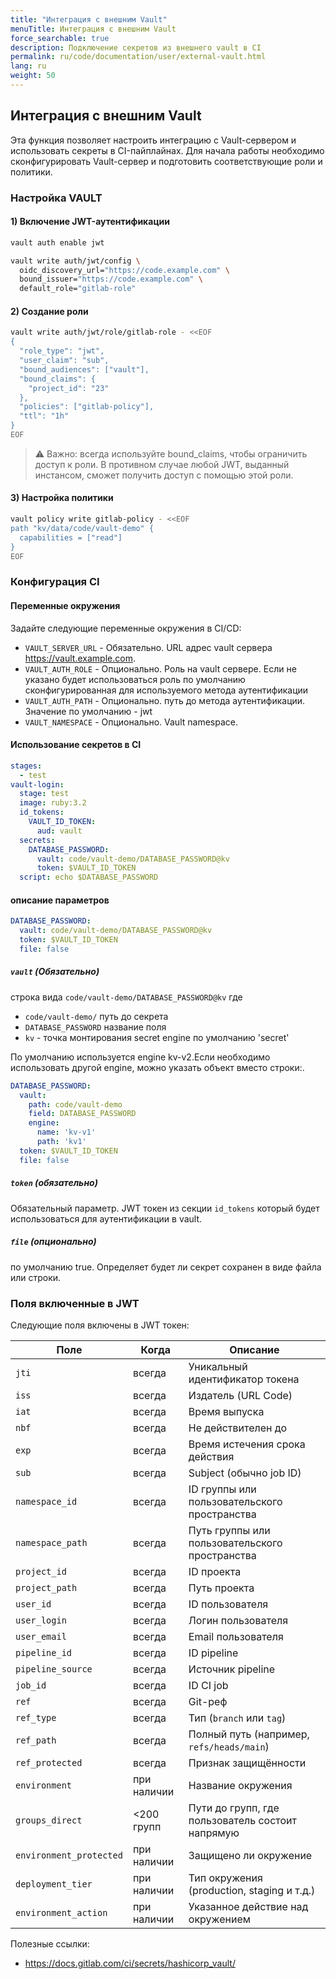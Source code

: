 ```yaml
---
title: "Интеграция с внешним Vault"
menuTitle: Интеграция с внешним Vault
force_searchable: true
description: Подключение секретов из внешнего vault в CI
permalink: ru/code/documentation/user/external-vault.html
lang: ru
weight: 50
---
```


## Интеграция с внешним Vault

Эта функция позволяет настроить интеграцию с Vault-сервером и использовать секреты в CI-пайплайнах.
Для начала работы необходимо сконфигурировать Vault-сервер и подготовить соответствующие роли и политики.

### Настройка VAULT

#### 1) Включение JWT-аутентификации

  ```bash
  vault auth enable jwt

  vault write auth/jwt/config \
    oidc_discovery_url="https://code.example.com" \
    bound_issuer="https://code.example.com" \
    default_role="gitlab-role"
  ```

#### 2) Создание роли

  ```bash
  vault write auth/jwt/role/gitlab-role - <<EOF
  {
    "role_type": "jwt",
    "user_claim": "sub",
    "bound_audiences": ["vault"],
    "bound_claims": {
      "project_id": "23"
    },
    "policies": ["gitlab-policy"],
    "ttl": "1h"
  }
  EOF
  ```

  > ⚠️ Важно: всегда используйте bound_claims, чтобы ограничить доступ к роли. В противном случае любой JWT, выданный инстансом, сможет получить доступ с помощью этой роли.
  
#### 3) Настройка политики

  ```bash
  vault policy write gitlab-policy - <<EOF
  path "kv/data/code/vault-demo" {
    capabilities = ["read"]
  }
  EOF
  ```

### Конфигурация CI

#### Переменные окружения

Задайте следующие переменные окружения в CI/CD:

- `VAULT_SERVER_URL` - Обязательно. URL адрес vault сервера <https://vault.example.com>.
- `VAULT_AUTH_ROLE` - Опционально. Роль на vault сервере. Если не указано будет использоваться роль по умолчанию сконфигурированная для используемого метода аутентификации
- `VAULT_AUTH_PATH` - Опционально. путь до метода аутентификации. Значение по умолчанию - jwt
- `VAULT_NAMESPACE` - Опционально. Vault namespace.

#### Использование секретов в CI

```yaml
stages:
  - test
vault-login:
  stage: test
  image: ruby:3.2
  id_tokens:
    VAULT_ID_TOKEN:
      aud: vault
  secrets:
    DATABASE_PASSWORD:
      vault: code/vault-demo/DATABASE_PASSWORD@kv
      token: $VAULT_ID_TOKEN
  script: echo $DATABASE_PASSWORD
```

#### описание параметров

```yaml
DATABASE_PASSWORD:
  vault: code/vault-demo/DATABASE_PASSWORD@kv
  token: $VAULT_ID_TOKEN
  file: false
```

##### `vault` (Обязательно)

строка вида `code/vault-demo/DATABASE_PASSWORD@kv` где
- `code/vault-demo/` путь до секрета
- `DATABASE_PASSWORD` название поля
- `kv` - точка монтирования secret engine по умолчанию 'secret'

По умолчанию используется engine kv-v2.Если необходимо использовать другой engine, можно указать объект вместо строки:.

```yaml
DATABASE_PASSWORD:
  vault: 
    path: code/vault-demo
    field: DATABASE_PASSWORD
    engine:
      name: 'kv-v1'
      path: 'kv1'
  token: $VAULT_ID_TOKEN
  file: false
```

##### `token` (обязательно)

Обязательный параметр.
JWT токен из секции `id_tokens` который будет использоваться для
аутентификации в vault.

##### `file` (опционально)

по умолчанию true.
Определяет будет ли секрет сохранен в виде файла или строки.

### Поля включенные в JWT

Следующие поля включены в JWT токен:

| Поле                    | Когда       | Описание                                          |
|-------------------------|-------------|---------------------------------------------------|
| `jti`                   | всегда          | Уникальный идентификатор токена                   |
| `iss`                   | всегда          | Издатель (URL Code)                               |
| `iat`                   | всегда          | Время выпуска                                     |
| `nbf`                   | всегда          | Не действителен до                                     |
| `exp`                   | всегда          | Время истечения срока действия                    |
| `sub`                   | всегда          | Subject (обычно job ID)                           |
| `namespace_id`          | всегда          | ID группы или пользовательского пространства      |
| `namespace_path`        | всегда          | Путь группы или пользовательского пространства    |
| `project_id`            | всегда          | ID проекта                                        |
| `project_path`          | всегда          | Путь проекта                                      |
| `user_id`               | всегда          | ID пользователя                                   |
| `user_login`            | всегда          | Логин пользователя                                |
| `user_email`            | всегда          | Email пользователя                                |
| `pipeline_id`           | всегда          | ID pipeline                                       |
| `pipeline_source`       | всегда          | Источник pipeline                                 |
| `job_id`                | всегда          | ID CI job                                         |
| `ref`                   | всегда          | Git-реф                                           |
| `ref_type`              | всегда          | Тип (`branch` или `tag`)                     |
| `ref_path`              | всегда          | Полный путь (например, `refs/heads/main`) |
| `ref_protected`         | всегда          | Признак защищённости                          |
| `environment`           | при наличии | Название окружения                                |
| `groups_direct`         | <200 групп  | Пути до групп, где пользователь состоит напрямую  |
| `environment_protected` | при наличии | Защищено ли окружение                             |
| `deployment_tier`       | при наличии | Тип окружения (production, staging и т.д.)        |
| `environment_action`    | при наличии | Указанное действие над окружением                 |

Полезные ссылки:
- <https://docs.gitlab.com/ci/secrets/hashicorp_vault/>
